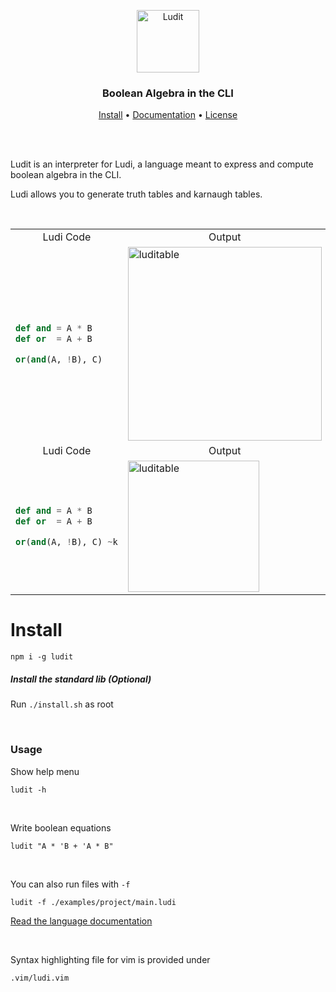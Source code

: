 <p align="center">
    <img src="https://i.ibb.co/Fg3d0dr/logo.png" alt="Ludit" height="100"/>
</p>

<h3 align="center">Boolean Algebra in the CLI</h4>
    
<p align="center">
  <a href="https://github.com/matiasvlevi/ludit/blob/parser/README.md">Install</a> •
  <a href="https://github.com/matiasvlevi/ludit/blob/parser/DOCUMENTATION.md">Documentation</a> •
  <a href="https://github.com/matiasvlevi/ludit/blob/parser/LICENCE">License</a>
</p>
    
<br/><br/>
    
Ludit is an interpreter for Ludi, a language meant to express and compute boolean algebra in the CLI.

Ludi allows you to generate truth tables and karnaugh tables.

<br/>

<table align="center">
<tr>
<td align="center"> Ludi Code </td> <td align="center"> Output </td>
</tr>
<tr>
<td>

```python
def and = A * B
def or  = A + B

or(and(A, !B), C)
```

</td>
<td>

<img src="https://i.ibb.co/VJXj67w/table-Demo.png" alt="luditable" height="310"/>

</td>
</tr>
<tr>
<td align="center"> Ludi Code </td> <td align="center"> Output </td>
</tr>
<tr>
<td>

```python
def and = A * B
def or  = A + B

or(and(A, !B), C) ~k
```

</td>
<td>

<img src="https://i.ibb.co/brfzTfX/karnaugh-Demo.png" alt="luditable" height="210"/>

</td>
</tr>
</table>




# Install

```
npm i -g ludit
```

##### Install the standard lib (Optional)

Run `./install.sh` as root

<br/>

### Usage

Show help menu

```
ludit -h
```

<br/>

Write boolean equations

```
ludit "A * 'B + 'A * B"
```

<br/>

You can also run files with `-f`

```
ludit -f ./examples/project/main.ludi
```

[Read the language documentation](https://github.com/matiasvlevi/ludit/blob/parser/DOCUMENTATION.md)

<br/>

Syntax highlighting file for vim is provided under

```
.vim/ludi.vim
```
